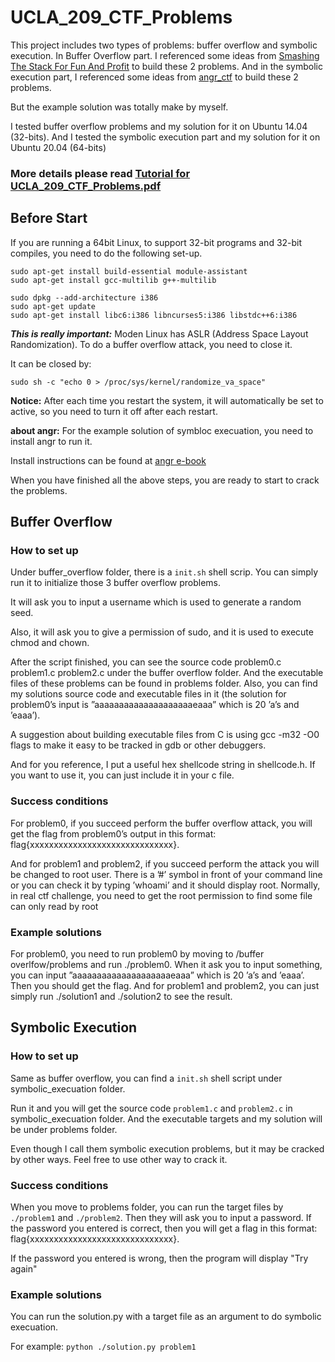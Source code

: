 # UCLA_209_CTF_Problems

This project includes two types of problems: buffer overflow and symbolic execution.
In Buffer Overflow part. I referenced some ideas from [Smashing The Stack For Fun And Profit](http://phrack.org/issues/49/14.html#article) to build these 2 problems.
And in the symbolic execution part, I referenced some ideas from [angr_ctf](https://github.com/jakespringer/angr_ctf) to build these 2 problems.

But the example solution was totally make by myself.

I tested buffer overflow problems and my solution for it on Ubuntu 14.04 (32-bits).
And I tested the symbolic execution part and my solution for it on Ubuntu 20.04 (64-bits)

### More details please read [Tutorial for UCLA_209_CTF_Problems.pdf](https://github.com/7hgTnec/UCLA_209_CTF_Problems/blob/main/Tutorial%20for%20UCLA_209_CTF_Problems.pdf)

## Before Start

If you are running a 64bit Linux, to support 32-bit programs and 32-bit compiles, you need to do the following set-up.

    sudo apt-get install build-essential module-assistant 
    sudo apt-get install gcc-multilib g++-multilib

    sudo dpkg --add-architecture i386
    sudo apt-get update
    sudo apt-get install libc6:i386 libncurses5:i386 libstdc++6:i386

***This is really important:***
Moden Linux has ASLR (Address Space Layout Randomization). To do a buffer overflow attack, you need to close it.

It can be closed by: 

    sudo sh -c "echo 0 > /proc/sys/kernel/randomize_va_space"
    
**Notice:** After each time you restart the system, it will automatically be set to active, so you need to turn it off after each restart.

**about angr:**
For the example solution of symbloc execuation, you need to install angr to run it.

Install instructions can be found at [angr e-book](https://docs.angr.io/introductory-errata/install)

When you have finished all the above steps, you are ready to start to crack the problems.

## Buffer Overflow

### How to set up
Under buffer_overflow folder, there is a `init.sh` shell scrip. You can simply run it to initialize those 3 buffer overflow problems.

It will ask you to input a username which is used to generate a random seed.

Also, it will ask you to give a permission of sudo, and it is used to execute chmod and chown.

After the script finished, you can see the source code problem0.c problem1.c problem2.c under the buffer overflow folder. And the executable files of these problems can be found in problems folder. Also, you can find my solutions source code and executable files in it (the solution for problem0’s input is ”aaaaaaaaaaaaaaaaaaaaeaaa” which is 20 ’a’s and ’eaaa’). 

A suggestion about building executable files from C is using gcc -m32 -O0 flags to make it easy to be tracked in gdb or other debuggers.

And for you reference, I put a useful hex shellcode string in shellcode.h. If you want to use it, you can just include it in your c file.


### Success conditions
For problem0, if you succeed perform the buffer overflow attack, you will get the flag from problem0’s output in this format: flag{xxxxxxxxxxxxxxxxxxxxxxxxxxxxxx}. 

And for problem1 and problem2, if you succeed perform the attack you will be changed to root user. There is a ’#’ symbol in front of your command line or you can check it by typing ’whoami’ and it should display root. Normally, in real ctf challenge, you need to get the root permission to find some file can only read by root

### Example solutions
For problem0, you need to run problem0 by moving to /buffer overlfow/problems and run ./problem0. When it ask you to input something, you can input ”aaaaaaaaaaaaaaaaaaaaeaaa” which is 20 ’a’s and ’eaaa’. Then you should get the flag. And for problem1 and problem2, you can just simply run ./solution1 and ./solution2 to see the result.

## Symbolic Execution

### How to set up
Same as buffer overflow, you can find a `init.sh` shell script under symbolic_execuation folder.

Run it and you will get the source code `problem1.c` and `problem2.c` in symbolic_execuation folder.
And the executable targets and my solution will be under problems folder.

Even though I call them symbolic execution problems, but it may be cracked by other ways. Feel free to use other way to crack it.

### Success conditions
When you move to problems folder, you can run the target files by `./problem1` and `./problem2`. Then they will ask you to input a password.
If the password you entered is correct, then you will get a flag in this format: flag{xxxxxxxxxxxxxxxxxxxxxxxxxxxxxx}.

If the password you entered is wrong, then the program will display "Try again"

### Example solutions

You can run the solution.py with a target file as an argument to do symbolic execuation.

For example:
`python ./solution.py problem1`

